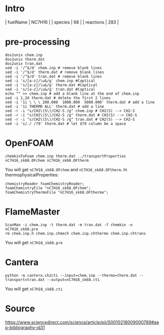 # Intro
| fuelName      | NC7H16 |
| species       | 68       |
| reactions     | 283        |


# pre-processing
```
dos2unix chem.inp
dos2unix therm.dat
dos2unix tran.dat
sed -i '/^$/d' chem.inp # remove blank lines
sed -i '/^$/d' therm.dat # remove blank lines
sed -i '/^$/d' tran.dat # remove blank lines
sed -i 's/[a-z]/\u&/g' chem.inp #Captical
sed -i 's/[a-z]/\u&/g' therm.dat #Captical
sed -i 's/[a-z]/\u&/g' tran.dat #Captical
echo "" >> chem.inp # add a blank line at the end of chem.inp
sed -i 1,2d therm.dat # delete the first 2 lines
sed -i '1i \ \ \ 200.000  1000.000  5000.000' therm.dat # add a line
sed -i '1i THERMO ALL' therm.dat # add a line
sed -r -i "s/CH2\(S\)/CH2-S /g" chem.inp # CH2(S) --> CH2-S
sed -r -i "s/CH2\(S\)/CH2-S /g" therm.dat # CH2(S) --> CH2-S
sed -r -i "s/CH2\(S\)/CH2-S /g" tran.dat # CH2(S) --> CH2-S
sed -i 's/./ /79' therm.dat # let $79 column be a space
```

# OpenFOAM
```
chemkinToFoam chem.inp therm.dat ../transportProperties nC7H16_sk68.OFchem nC7H16_sk68.OFtherm
```
You will get `nC7H16_sk68.OFchem` and `nC7H16_sk68.OFtherm`.
In thermophysicalProperties:
```
chemistryReader foamChemistryReader;
foamChemistryFile "nC7H16_sk68.OFchem";
foamChemistryThermoFile "nC7H16_sk68.OFthermo";
```

# FlameMaster
```
ScanMan -i chem.inp -t therm.dat -m tran.dat -f chemkin -o nC7H16_sk68.pre
rm chem.inp.h chem.inp.chmech chem.inp.chthermo chem.inp.chtrans
```
You will get `nC7H16_sk68.pre`

# Cantera
```
python -m cantera.ck2cti --input=chem.inp --thermo=therm.dat --transport=tran.dat --output=nC7H16_sk68.cti
```
You will get `nC7H16_sk68.cti`

# Source

https://www.sciencedirect.com/science/article/pii/S0010218009000789#aep-bibliography-id31